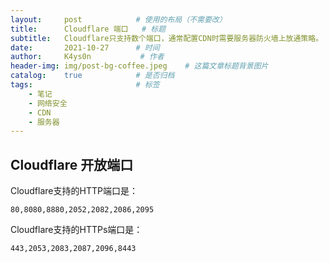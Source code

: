 ```yaml
---
layout:     post            # 使用的布局（不需要改）
title:      Cloudflare 端口   # 标题
subtitle:   Cloudflare只支持数个端口，通常配置CDN时需要服务器防火墙上放通策略。  # 副标题
date:       2021-10-27      # 时间
author:     K4ys0n           # 作者
header-img: img/post-bg-coffee.jpeg    # 这篇文章标题背景图片
catalog:    true            # 是否归档
tags:                       # 标签
    - 笔记
    - 网络安全
    - CDN
    - 服务器
---
```



## Cloudflare 开放端口

Cloudflare支持的HTTP端口是：

`80,8080,8880,2052,2082,2086,2095`

Cloudflare支持的HTTPs端口是：

`443,2053,2083,2087,2096,8443`